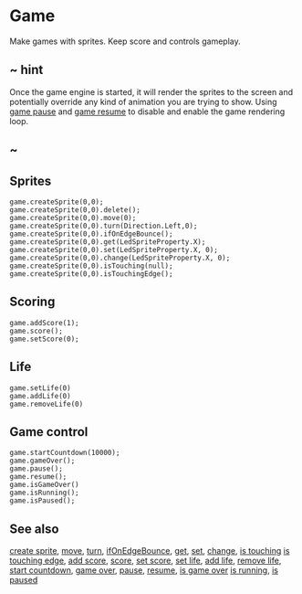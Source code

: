 # Game

Make games with sprites. Keep score and controls gameplay. 

## ~ hint

Once the game engine is started, it will render the sprites to the screen and potentially override any kind of animation you are trying to show.
Using [game pause](/reference/game/pause) and [game resume](/reference/game/resume) to disable and enable the game rendering loop.

## ~

## Sprites

```cards
game.createSprite(0,0);
game.createSprite(0,0).delete();
game.createSprite(0,0).move(0);
game.createSprite(0,0).turn(Direction.Left,0);
game.createSprite(0,0).ifOnEdgeBounce();
game.createSprite(0,0).get(LedSpriteProperty.X);
game.createSprite(0,0).set(LedSpriteProperty.X, 0);
game.createSprite(0,0).change(LedSpriteProperty.X, 0);
game.createSprite(0,0).isTouching(null);
game.createSprite(0,0).isTouchingEdge();
```

## Scoring

```cards
game.addScore(1);
game.score();
game.setScore(0);
```

## Life

```cards
game.setLife(0)
game.addLife(0)
game.removeLife(0)
```

## Game control

```cards
game.startCountdown(10000);
game.gameOver();
game.pause();
game.resume();
game.isGameOver()
game.isRunning();
game.isPaused();
```

## See also

[create sprite](/reference/game/create-sprite), [move](/reference/game/move), [turn](/reference/game/turn),
[ifOnEdgeBounce](/reference/game/if-on-edge-bounce), [get](/reference/game/get), [set](/reference/game/set),
[change](/reference/game/change), [is touching](/reference/game/is-touching) [is touching edge](/reference/game/is-touching-edge),
[add score](/reference/game/add-score), [score](/reference/game/score), [set score](/reference/game/set-score),
[set life](/reference/game/set-life), [add life](/reference/game/add-life), [remove life](/reference/game/remove-life),
[start countdown](/reference/game/start-countdown), [game over](/reference/game/game-over),
[pause](/reference/game/pause), [resume](/reference/game/resume),
[is game over](/reference/game/is-game-over,) [is running](/reference/game/is-running), [is paused](/reference/game/is-paused)
